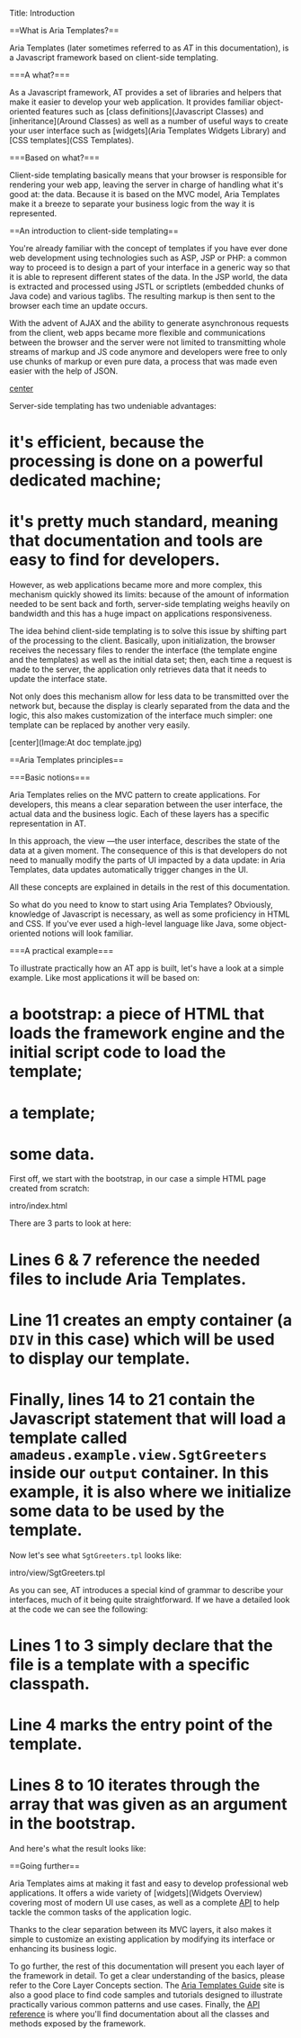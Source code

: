 Title: Introduction



==What is Aria Templates?==

Aria Templates (later sometimes referred to as *AT* in this documentation), is a Javascript framework based on client-side templating.

===A what?===

As a Javascript framework, AT provides a set of libraries and helpers that make it easier to develop your web application.  It provides familiar object-oriented features such as [class definitions](Javascript Classes) and [inheritance](Around Classes) as well as a number of useful ways to create your user interface such as [widgets](Aria Templates Widgets Library) and [CSS templates](CSS Templates).

===Based on what?===

Client-side templating basically means that your browser is responsible for rendering your web app, leaving the server in charge of handling what it's good at: the data.  Because it is based on the MVC model, Aria Templates make it a breeze to separate your business logic from the way it is represented.

==An introduction to client-side templating==

You're already familiar with the concept of templates if you have ever done web development using technologies such as ASP, JSP or PHP: a common way to proceed is to design a part of your interface in a generic way so that it is able to represent different states of the data.  In the JSP world, the data is extracted and processed using JSTL or scriptlets (embedded chunks of Java code) and various taglibs.  The resulting markup is then sent to the browser each time an update occurs.

With the advent of AJAX and the ability to generate asynchronous requests from the client, web apps became more flexible and communications between the browser and the server were not limited to transmitting whole streams of markup and JS code anymore and developers were free to only use chunks of markup or even pure data, a process that was made even easier with the help of JSON.

[center](Image:AT_intro.PNG)

Server-side templating has two undeniable advantages:
# it's efficient, because the processing is done on a powerful dedicated machine;
# it's pretty much standard, meaning that documentation and tools are easy to find for developers.
However, as web applications became more and more complex, this mechanism quickly showed its limits: because of the amount of information needed to be sent back and forth, server-side templating weighs heavily on bandwidth and this has a huge impact on applications responsiveness.

The idea behind client-side templating is to solve this issue by shifting part of the processing to the client.  Basically, upon initialization, the browser receives the necessary files to render the interface (the template engine and the templates) as well as the initial data set; then, each time a request is made to the server, the application only retrieves data that it needs to update the interface state.

Not only does this mechanism allow for less data to be transmitted over the network but, because the display is clearly separated from the data and the logic, this also makes customization of the interface much simpler: one template can be replaced by another very easily.

[center](Image:At doc template.jpg)

==Aria Templates principles==

===Basic notions===

Aria Templates relies on the MVC pattern to create applications.  For developers, this means a clear separation between the user interface, the actual data and the business logic.  Each of these layers has a specific representation in AT.

In this approach, the view &mdash;the user interface, describes the state of the data at a given moment.  The consequence of this is that developers do not need to manually modify the parts of UI impacted by a data update: in Aria Templates, data updates automatically trigger changes in the UI.

All these concepts are explained in details in the rest of this documentation.

So what do you need to know to start using Aria Templates?  Obviously, knowledge of Javascript is necessary, as well as some proficiency in HTML and CSS.  If you've ever used a high-level language like Java, some object-oriented notions will look familiar.

===A practical example===

To illustrate practically how an AT app is built, let's have a look at a simple example.  Like most applications it will be based on:
# a bootstrap: a piece of HTML that loads the framework engine and the initial script code to load the template;
# a template;
# some data.

First off, we start with the bootstrap, in our case a simple HTML page created from scratch:

<srcinclude lang="html5">intro/index.html</srcinclude>

There are 3 parts to look at here:
# Lines 6 & 7 reference the needed files to include Aria Templates.
# Line 11 creates an empty container (a <code>DIV</code> in this case) which will be used to display our template.
# Finally, lines 14 to 21 contain the Javascript statement that will load a template called <code>amadeus.example.view.SgtGreeters</code> inside our <code>output</code> container.  In this example, it is also where we initialize some data to be used by the template.

Now let's see what <code>SgtGreeters.tpl</code> looks like:

<srcinclude lang="at">intro/view/SgtGreeters.tpl</srcinclude>

As you can see, AT introduces  a special kind of grammar to describe your interfaces, much of it being quite straightforward.  If we have a detailed look at the code we can see the following:
# Lines 1 to 3 simply declare that the file is a template with a specific classpath.
# Line 4 marks the entry point of the template.
# Lines 8 to 10 iterates through the array that was given as an argument in the bootstrap.

And here's what the result looks like:

<sample sample="intro"/>

==Going further==

Aria Templates aims at making it fast and easy to develop professional web applications.  It offers a wide variety of [widgets](Widgets Overview) covering most of modern UI use cases, as well as a complete [API](http://aria/aria-templates/apps/apidocs) to help tackle the common tasks of the application logic.

Thanks to the clear separation between its MVC layers, it also makes it simple to customize an existing application by modifying its interface or enhancing its business logic.

To go further, the rest of this documentation will present you each layer of the framework in detail.  To get a clear understanding of the basics, please refer to the Core Layer Concepts section.  The [Aria Templates Guide](http://aria/aria-templates) site is also a good place to find code samples and tutorials designed to illustrate practically various common patterns and use cases.  Finally, the [API reference](http://aria/aria-templates/apps/apidocs) is where you'll find documentation about all the classes and methods exposed by the framework.